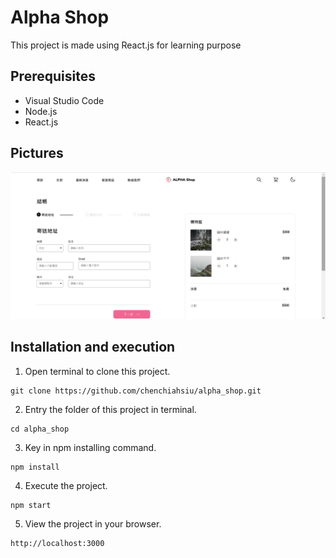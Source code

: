 # Alpha Shop

This project is made using React.js for learning purpose

## Prerequisites

- Visual Studio Code
- Node.js
- React.js

## Pictures

![image](/public/main.png)

## Installation and execution

1. Open terminal to clone this project.

```
git clone https://github.com/chenchiahsiu/alpha_shop.git
```

2. Entry the folder of this project in terminal.

```
cd alpha_shop
```

3. Key in npm installing command.

```
npm install
```

4. Execute the project.

```
npm start
```

5. View the project in your browser.

```
http://localhost:3000
```

